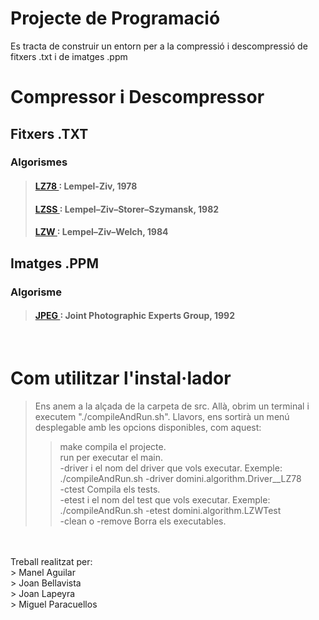 # Projecte de Programació
Es tracta de construir un entorn per a la compressió i descompressió de fitxers .txt i de imatges .ppm

# Compressor i Descompressor
## Fitxers .TXT
### Algorismes
> #### <a href="./classdomini_1_1algorithm_1_1LZ78.html"> LZ78 </a>: Lempel-Ziv, 1978
> #### <a href="./classdomini_1_1algorithm_1_1LZSS.html"> LZSS </a>: Lempel–Ziv–Storer–Szymansk, 1982
> #### <a href="./classdomini_1_1algorithm_1_1LZW.html"> LZW </a>: Lempel–Ziv–Welch, 1984
## Imatges .PPM
### Algorisme
> #### <a href="./classdomini_1_1algorithm_1_1JPEG.html"> JPEG </a>: Joint Photographic Experts Group, 1992
<br>

# Com utilitzar l'instal·lador
> Ens anem a la alçada de la carpeta de src. Allà, obrim un terminal i executem "./compileAndRun.sh". Llavors, ens sortirà un menú desplegable amb les opcions disponibles, com aquest:
>> make compila el projecte.<br>
>> run per executar el main.<br>
>> -driver i el nom del driver que vols executar. Exemple: ./compileAndRun.sh -driver domini.algorithm.Driver__LZ78<br>
>> -ctest Compila els tests.<br>
>> -etest i el nom del test que vols executar. Exemple: ./compileAndRun.sh -etest domini.algorithm.LZWTest<br>
>> -clean o -remove Borra els executables.
<br>
<br>
Treball realitzat per:<br>
> Manel Aguilar<br>
> Joan Bellavista<br>
> Joan Lapeyra<br>
> Miguel Paracuellos<br>
